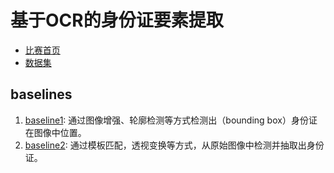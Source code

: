 # 基于OCR的身份证要素提取

- [比赛首页](https://www.datafountain.cn/competitions/346)
- [数据集]()

## baselines

1. [baseline1](baselines/id_card_detection/baseline1): 通过图像增强、轮廓检测等方式检测出（bounding box）身份证在图像中位置。
2. [baseline2](baselines/id_card_detection/baseline2): 通过模板匹配，透视变换等方式，从原始图像中检测并抽取出身份证。